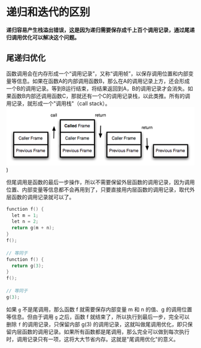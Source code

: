 # 递归和迭代的区别

**递归容易产生栈溢出错误，这是因为递归需要保存成千上百个调用记录，通过尾递归调用优化可以解决这个问题。**

## 尾递归优化

函数调用会在内存形成一个“调用记录”，又称“调用帧”，以保存调用位置和内部变量等信息。如果在函数A的内部调用函数B，那么在A的调用记录上方，还会形成一个B的调用记录。等到B运行结束，将结果返回到A，B的调用记录才会消失。如果函数B内部还调用函数C，那就还有一个C的调用记录栈，以此类推。所有的调用记录，就形成一个"调用栈"（call stack）。
![调用栈](images/2023-03-06-11-02-17.png))

但尾调用是函数的最后一步操作，所以不需要保留外层函数的调用记录，因为调用位置、内部变量等信息都不会再用到了，只要直接用内层函数的调用记录，取代外层函数的调用记录就可以了。

```cpp
function f() {
  let m = 1;
  let n = 2;
  return g(m + n);
}
f();

// 等同于
function f() {
  return g(3);
}
f();

// 等同于
g(3);
```

如果 `g` 不是尾调用，那么函数 f 就需要保存内部变量 m 和 n 的值、g 的调用位置等信息。但由于调用 `g` 之后，函数 f 就结束了，所以执行到最后一步，完全可以删除 `f` 的调用记录，只保留内部 g(3) 的调用记录，这就叫做尾调用优化，即只保留内层函数的调用记录。如果所有函数都是尾调用，那么完全可以做到每次执行时，调用记录只有一项，这将大大节省内存。这就是"尾调用优化"的意义。
